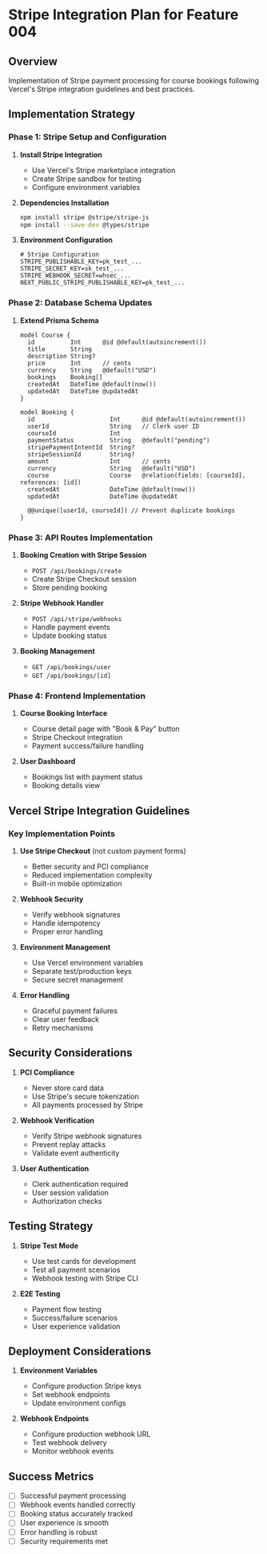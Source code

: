 # Stripe Integration Plan for Feature 004

## Overview

Implementation of Stripe payment processing for course bookings following Vercel's Stripe
integration guidelines and best practices.

## Implementation Strategy

### Phase 1: Stripe Setup and Configuration

1. **Install Stripe Integration**
   - Use Vercel's Stripe marketplace integration
   - Create Stripe sandbox for testing
   - Configure environment variables

2. **Dependencies Installation**

   ```bash
   npm install stripe @stripe/stripe-js
   npm install --save-dev @types/stripe
   ```

3. **Environment Configuration**

   ```env
   # Stripe Configuration
   STRIPE_PUBLISHABLE_KEY=pk_test_...
   STRIPE_SECRET_KEY=sk_test_...
   STRIPE_WEBHOOK_SECRET=whsec_...
   NEXT_PUBLIC_STRIPE_PUBLISHABLE_KEY=pk_test_...
   ```

### Phase 2: Database Schema Updates

1. **Extend Prisma Schema**

   ```prisma
   model Course {
     id          Int      @id @default(autoincrement())
     title       String
     description String?
     price       Int      // cents
     currency    String   @default("USD")
     bookings    Booking[]
     createdAt   DateTime @default(now())
     updatedAt   DateTime @updatedAt
   }

   model Booking {
     id                     Int      @id @default(autoincrement())
     userId                 String   // Clerk user ID
     courseId               Int
     paymentStatus          String   @default("pending")
     stripePaymentIntentId  String?
     stripeSessionId        String?
     amount                 Int      // cents
     currency               String   @default("USD")
     course                 Course   @relation(fields: [courseId], references: [id])
     createdAt              DateTime @default(now())
     updatedAt              DateTime @updatedAt

     @@unique([userId, courseId]) // Prevent duplicate bookings
   }
   ```

### Phase 3: API Routes Implementation

1. **Booking Creation with Stripe Session**
   - `POST /api/bookings/create`
   - Create Stripe Checkout session
   - Store pending booking

2. **Stripe Webhook Handler**
   - `POST /api/stripe/webhooks`
   - Handle payment events
   - Update booking status

3. **Booking Management**
   - `GET /api/bookings/user`
   - `GET /api/bookings/[id]`

### Phase 4: Frontend Implementation

1. **Course Booking Interface**
   - Course detail page with "Book & Pay" button
   - Stripe Checkout integration
   - Payment success/failure handling

2. **User Dashboard**
   - Bookings list with payment status
   - Booking details view

## Vercel Stripe Integration Guidelines

### Key Implementation Points

1. **Use Stripe Checkout** (not custom payment forms)
   - Better security and PCI compliance
   - Reduced implementation complexity
   - Built-in mobile optimization

2. **Webhook Security**
   - Verify webhook signatures
   - Handle idempotency
   - Proper error handling

3. **Environment Management**
   - Use Vercel environment variables
   - Separate test/production keys
   - Secure secret management

4. **Error Handling**
   - Graceful payment failures
   - Clear user feedback
   - Retry mechanisms

## Security Considerations

1. **PCI Compliance**
   - Never store card data
   - Use Stripe's secure tokenization
   - All payments processed by Stripe

2. **Webhook Verification**
   - Verify Stripe webhook signatures
   - Prevent replay attacks
   - Validate event authenticity

3. **User Authentication**
   - Clerk authentication required
   - User session validation
   - Authorization checks

## Testing Strategy

1. **Stripe Test Mode**
   - Use test cards for development
   - Test all payment scenarios
   - Webhook testing with Stripe CLI

2. **E2E Testing**
   - Payment flow testing
   - Success/failure scenarios
   - User experience validation

## Deployment Considerations

1. **Environment Variables**
   - Configure production Stripe keys
   - Set webhook endpoints
   - Update environment configs

2. **Webhook Endpoints**
   - Configure production webhook URL
   - Test webhook delivery
   - Monitor webhook events

## Success Metrics

- [ ] Successful payment processing
- [ ] Webhook events handled correctly
- [ ] Booking status accurately tracked
- [ ] User experience is smooth
- [ ] Error handling is robust
- [ ] Security requirements met
